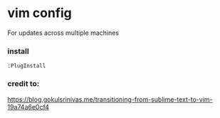 # vim config
For updates across multiple machines
### install
`:PlugInstall`
### credit to:
https://blog.gokulsrinivas.me/transitioning-from-sublime-text-to-vim-19a74a6e0cf4
